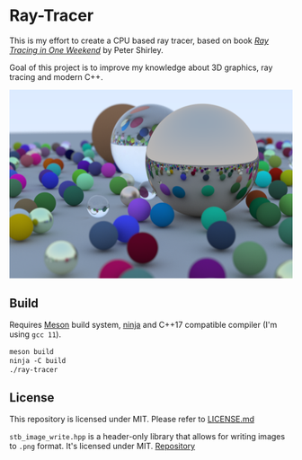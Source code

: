 # Ray-Tracer

This is my effort to create a CPU based ray tracer, based on book [_Ray Tracing in One Weekend_](https://raytracing.github.io/books/RayTracingInOneWeekend.html) by Peter Shirley.

Goal of this project is to improve my knowledge about 3D graphics, ray tracing and modern C++.

![image.png](images/image.png)

## Build
Requires [Meson](https://mesonbuild.com/) build system, [ninja](https://ninja-build.org/) and C++17 compatible compiler (I'm using `gcc 11`).
```
meson build
ninja -C build
./ray-tracer
```

## License
This repository is licensed under MIT. Please refer to [LICENSE.md](LICENSE.md)

`stb_image_write.hpp` is a header-only library that allows for writing images to `.png` format. It's licensed under MIT. [Repository](https://github.com/nothings/stb)
